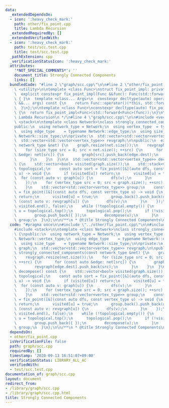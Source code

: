 ```yaml
---
data:
  _extendedDependsOn:
  - icon: ':heavy_check_mark:'
    path: other/fix_point.cpp
    title: Lambda Recursion
  _extendedRequiredBy: []
  _extendedVerifiedWith:
  - icon: ':heavy_check_mark:'
    path: test/scc.test.cpp
    title: test/scc.test.cpp
  _pathExtension: cpp
  _verificationStatusIcon: ':heavy_check_mark:'
  attributes:
    '*NOT_SPECIAL_COMMENTS*': ''
    document_title: Strongly Connected Components
    links: []
  bundledCode: "#line 2 \"graph/scc.cpp\"\n\n#line 2 \"other/fix_point.cpp\"\n\n#include\
    \ <utility>\n\ntemplate <class Func>\nstruct fix_point_impl: private Func {\n\
    \  explicit constexpr fix_point_impl(Func &&func): Func(std::forward<Func>(func))\
    \ { }\n  template <class... Args>\n  constexpr decltype(auto) operator () (Args\
    \ &&... args) const {\n    return Func::operator()(*this, std::forward<Args>(args)...);\n\
    \  }\n};\n\ntemplate <class Func>\nconstexpr decltype(auto) fix_point(Func &&func)\
    \ {\n  return fix_point_impl<Func>(std::forward<Func>(func));\n}\n\n/**\n * @title\
    \ Lambda Recursion\n */\n#line 4 \"graph/scc.cpp\"\n\n#include <vector>\n#include\
    \ <stack>\n\ntemplate <class Network>\nclass strongly_connected_components {\n\
    public:\n  using network_type = Network;\n  using vertex_type  = typename Network::vertex_type;\n\
    \  using edge_type    = typename Network::edge_type;\n  using size_type    = typename\
    \ Network::size_type;\n\nprivate:\n  std::vector<std::vector<vertex_type>> graph;\n\
    \  std::vector<std::vector<vertex_type>> revgraph;\n\npublic:\n  explicit strongly_connected_components(const\
    \ network_type &net) {\n    graph.resize(net.size());\n    revgraph.resize(net.size());\n\
    \    for (size_type src = 0; src < net.size(); ++src) {\n      for (const auto\
    \ &edge: net[src]) {\n        graph[src].push_back(edge.dest);\n        revgraph[edge.dest].push_back(src);\n\
    \      }\n    }\n  }\n\n  std::vector<std::vector<vertex_type>> decompose() const\
    \ {\n    std::vector<bool> visited(graph.size());\n    std::stack<vertex_type>\
    \ topological;\n    const auto sort = fix_point([&](auto dfs, const vertex_type\
    \ u) -> void {\n      if (visited[u]) return;\n      visited[u] = true;\n    \
    \  for (const auto v: graph[u]) {\n        dfs(v);\n      }\n      topological.push(u);\n\
    \    });\n    for (vertex_type src = 0; src < graph.size(); ++src) {\n      sort(src);\n\
    \    }\n    std::vector<std::vector<vertex_type>> group;\n    const auto decompose\
    \ = fix_point([&](const auto dfs, const vertex_type u) -> void {\n      if (visited[u])\
    \ return;\n      visited[u] = true;\n      group.back().push_back(u);\n      for\
    \ (const auto v: revgraph[u]) {\n        dfs(v);\n      }\n    });\n    std::fill(visited.begin(),\
    \ visited.end(), false);\n    while (!topological.empty()) {\n      const auto\
    \ u = topological.top();\n      topological.pop();\n      if (!visited[u]) {\n\
    \        group.push_back({ });\n        decompose(u);\n      }\n    }\n    return\
    \ group;\n  }\n};\n\n/**\n * @title Strongly Connected Components\n */\n"
  code: "#pragma once\n\n#include \"../other/fix_point.cpp\"\n\n#include <vector>\n\
    #include <stack>\n\ntemplate <class Network>\nclass strongly_connected_components\
    \ {\npublic:\n  using network_type = Network;\n  using vertex_type  = typename\
    \ Network::vertex_type;\n  using edge_type    = typename Network::edge_type;\n\
    \  using size_type    = typename Network::size_type;\n\nprivate:\n  std::vector<std::vector<vertex_type>>\
    \ graph;\n  std::vector<std::vector<vertex_type>> revgraph;\n\npublic:\n  explicit\
    \ strongly_connected_components(const network_type &net) {\n    graph.resize(net.size());\n\
    \    revgraph.resize(net.size());\n    for (size_type src = 0; src < net.size();\
    \ ++src) {\n      for (const auto &edge: net[src]) {\n        graph[src].push_back(edge.dest);\n\
    \        revgraph[edge.dest].push_back(src);\n      }\n    }\n  }\n\n  std::vector<std::vector<vertex_type>>\
    \ decompose() const {\n    std::vector<bool> visited(graph.size());\n    std::stack<vertex_type>\
    \ topological;\n    const auto sort = fix_point([&](auto dfs, const vertex_type\
    \ u) -> void {\n      if (visited[u]) return;\n      visited[u] = true;\n    \
    \  for (const auto v: graph[u]) {\n        dfs(v);\n      }\n      topological.push(u);\n\
    \    });\n    for (vertex_type src = 0; src < graph.size(); ++src) {\n      sort(src);\n\
    \    }\n    std::vector<std::vector<vertex_type>> group;\n    const auto decompose\
    \ = fix_point([&](const auto dfs, const vertex_type u) -> void {\n      if (visited[u])\
    \ return;\n      visited[u] = true;\n      group.back().push_back(u);\n      for\
    \ (const auto v: revgraph[u]) {\n        dfs(v);\n      }\n    });\n    std::fill(visited.begin(),\
    \ visited.end(), false);\n    while (!topological.empty()) {\n      const auto\
    \ u = topological.top();\n      topological.pop();\n      if (!visited[u]) {\n\
    \        group.push_back({ });\n        decompose(u);\n      }\n    }\n    return\
    \ group;\n  }\n};\n\n/**\n * @title Strongly Connected Components\n */"
  dependsOn:
  - other/fix_point.cpp
  isVerificationFile: false
  path: graph/scc.cpp
  requiredBy: []
  timestamp: '2020-09-13 16:51:07+09:00'
  verificationStatus: LIBRARY_ALL_AC
  verifiedWith:
  - test/scc.test.cpp
documentation_of: graph/scc.cpp
layout: document
redirect_from:
- /library/graph/scc.cpp
- /library/graph/scc.cpp.html
title: Strongly Connected Components
---
```

